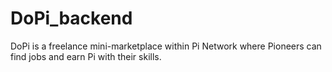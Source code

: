 # DoPi_backend
DoPi is a freelance mini-marketplace within Pi Network where Pioneers can find jobs and earn Pi with their skills.
